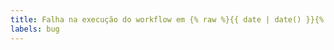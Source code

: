 ```yaml
---
title: Falha na execução do workflow em {% raw %}{{ date | date() }}{% endraw %}
labels: bug
---
```

